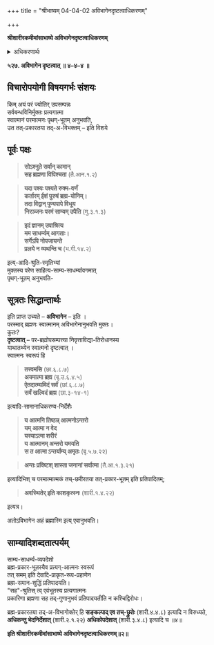 +++
title = "श्रीभाष्यम् 04-04-02 अविभागेनदृष्टत्वाधिकरणम्"

+++


**श्रीशारीरकमीमांसाभाष्ये अविभागेनदृष्टत्वाधिकरणम्**

<details><summary>अधिकरणार्थः</summary>

मुक्तस्य मोक्षदशायां स्वानुभवः,  
स्वात्म-भूत-परमात्मापृथग्-भावेनेति निरूपणम्
</details>

**५२७. अविभागेन दृष्टत्वात् ॥ ४–४–४ ॥**

## विचारोपयोगी विषयगर्भः संशयः

किम् अयं परं ज्योतिर् उपसम्पन्नः  
सर्वबन्धविनिर्मुक्तः प्रत्यगात्मा  
स्वात्मानं परमात्मनः पृथग्-भूतम् अनुभवति,  
उत तत्-प्रकारतया तद्-अ-विभक्तम् – इति विशये

## पूर्वः पक्षः

> **सोऽश्नुते सर्वान् कामान्  
> सह ब्रह्मणा विपिश्चता** (तै.आन.१.२)  

> **यदा पश्यः पश्यते रुक्म-वर्णं  
कर्तारम् ईशं पुरुषं ब्रह्म-योनिम्।  
तदा विद्वान् पुण्यपापे विधूय  
निरञ्जनः परमं साम्यम् उपैति** (मु.३.१.३) 

> **इदं ज्ञानम् उपाश्रित्य  
मम साधर्म्यम् आगताः।  
सर्गेऽपि नोपजायन्ते  
प्रलये न व्यथन्ति च** (भ.गी.१४.२) 

इत्य्-आदि-श्रुति-स्मृतिभ्यां  
मुक्तस्य परेण साहित्य-साम्य-साधर्म्यावगमात्  
पृथग्-भूतम् अनुभवति-

## सूत्रतः सिद्धान्तार्थः

इति प्राप्त उच्यते – **अविभागेन** – इति ।  
परस्माद् ब्रह्मणः स्वात्मानम् अविभागेनानुभवति मुक्तः।  
कुतः?  
**दृष्टत्वात्** – पर-ब्रह्मोपसम्पत्त्या निवृत्ताविद्या-तिरोधानस्य  
याथातथ्येन स्वात्मनो दृष्टत्वात् ।  
स्वात्मनः स्वरूपं हि  

> **तत्त्वमसि** (छा.६.८.७)  
**अयमात्मा ब्रह्म** (बृ.उ.६.४.५)  
**ऐतदात्म्यमिदं सर्वं** (छां.६.८.७)  
**सर्वं खल्विदं ब्रह्म** (छा.३-१४-१) 

इत्यादि-सामानाधिकरण्य-निर्देशैः 

> **य आत्मनि तिष्ठन्न् आत्मनोऽन्तरो  
> यम् आत्मा न वेद  
> यस्याऽत्मा शरीरं  
> य आत्मानम् अन्तरो यमयति  
> स त आत्मा ऽन्तर्याम्य् अमृतः** (बृ.५.७.२२) 

> **अन्तः प्रविष्टश् शास्ता जनानां सर्वात्मा** (तै.आ.१.३.२१) 

इत्यादिभिश् च परमात्मात्मकं तच्-छरीरतया तत्-प्रकार-भूतम् इति प्रतिपादितम्;  

> **अवस्थितेर् इति काशकृत्स्नः** (शारी.१.४.२२) 

इत्यत्र। 

अतोऽविभागेन अहं ब्रह्मास्मि इत्य् एवानुभवति।


## साम्यादिशब्दतात्पर्यम्

साम्य-साधर्म्य-व्यपदेशो  
ब्रह्म-प्रकार-भूतस्यैव प्रत्यग्-आत्मनः स्वरूपं  
तत् समम् इति देवादि-प्राकृत-रूप-प्रहाणेन  
ब्रह्म-समान-शुद्धिं प्रतिपादयति।  
"सह"-श्रुतिस् त्व् एवंभूतस्य प्रत्यगात्मनः  
प्रकारिणा ब्रह्मणा सह तद्-गुणानुभवं प्रतिपादयतीति न कश्चिद्विरोधः।  

ब्रह्म-प्रकारतया तद्-अ-विभागोक्तेर् हि
**सङ्कल्पाद् एव तच्-छ्रुतेः** (शारी.४.४.८) इत्यादि न विरुध्यते, **अधिकन्तु भेदनिर्देशात्** (शारी.२.१.२२) **अधिकोपदेशात्** (शारी.३.४.८) इत्यादि च ॥४॥

**इति श्रीशारीरकमीमांसाभाष्ये अविभागेनदृष्टत्वाधिकरणम्॥२॥**


